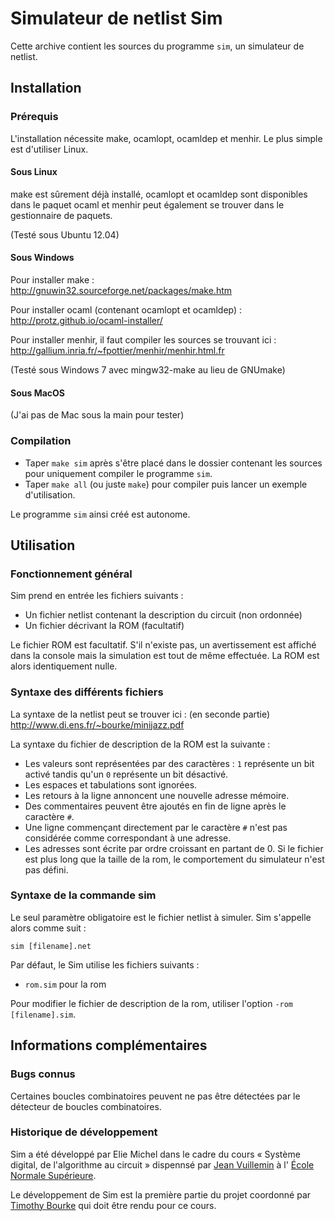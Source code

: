 # Simulateur de netlist Sim #

Cette archive contient les sources du programme `sim`, un simulateur de netlist.


## Installation ##

### Prérequis ###
L'installation nécessite make, ocamlopt, ocamldep et menhir. Le plus simple est
d'utiliser Linux.

#### Sous Linux ####
make est sûrement déjà installé, ocamlopt et ocamldep sont disponibles dans le
paquet ocaml et menhir peut également se trouver dans le gestionnaire de
paquets.

(Testé sous Ubuntu 12.04)

#### Sous Windows ####
Pour installer make :  
	http://gnuwin32.sourceforge.net/packages/make.htm

Pour installer ocaml (contenant ocamlopt et ocamldep) :  
	http://protz.github.io/ocaml-installer/

Pour installer menhir, il faut compiler les sources se trouvant ici :  
	http://gallium.inria.fr/~fpottier/menhir/menhir.html.fr

(Testé sous Windows 7 avec mingw32-make au lieu de GNUmake)

#### Sous MacOS ####
(J'ai pas de Mac sous la main pour tester)

### Compilation ###
 * Taper `make sim` après s'être placé dans le dossier contenant les sources
pour uniquement compiler le programme `sim`.
 * Taper `make all` (ou juste `make`) pour compiler puis lancer un exemple
d'utilisation.

Le programme `sim` ainsi créé est autonome.



## Utilisation ##
### Fonctionnement général ###
Sim prend en entrée les fichiers suivants :

 * Un fichier netlist contenant la description du circuit (non ordonnée)
 * Un fichier décrivant la ROM (facultatif)

Le fichier ROM est facultatif. S'il n'existe pas, un avertissement est affiché
dans la console mais la simulation est tout de même effectuée. La ROM est alors
identiquement nulle.


### Syntaxe des différents fichiers ###
La syntaxe de la netlist peut se trouver ici : (en seconde partie)  
	http://www.di.ens.fr/~bourke/minijazz.pdf

La syntaxe du fichier de description de la ROM est la suivante :

 * Les valeurs sont représentées par des caractères : `1` représente un bit
   activé tandis qu'un `0` représente un bit désactivé.
 * Les espaces et tabulations sont ignorées.
 * Les retours à la ligne annoncent une nouvelle adresse mémoire.
 * Des commentaires peuvent être ajoutés en fin de ligne après le caractère `#`.
 * Une ligne commençant directement par le caractère `#` n'est pas considérée
   comme correspondant à une adresse.
 * Les adresses sont écrite par ordre croissant en partant de 0. Si le fichier
   est plus long que la taille de la rom, le comportement du simulateur n'est pas
   défini.

### Syntaxe de la commande sim ###
Le seul paramètre obligatoire est le fichier netlist à simuler. Sim s'appelle
alors comme suit :

    sim [filename].net

Par défaut, le Sim utilise les fichiers suivants :

 * `rom.sim` pour la rom

Pour modifier le fichier de description de la rom, utiliser l'option
`-rom [filename].sim`.


## Informations complémentaires ##
### Bugs connus ###
Certaines boucles combinatoires peuvent ne pas être détectées par le détecteur
de boucles combinatoires.

### Historique de développement ###
Sim a été développé par Elie Michel dans le cadre du cours « Système digital, de
l'algorithme au circuit » dispennsé par
[Jean Vuillemin](http://www.di.ens.fr/~jv/) à l'
[École Normale Supérieure](http://www.ens.fr).

Le développement de Sim est la première partie du projet coordonné par
[Timothy Bourke](http://www.tbrk.org/) qui doit être rendu pour ce cours.



